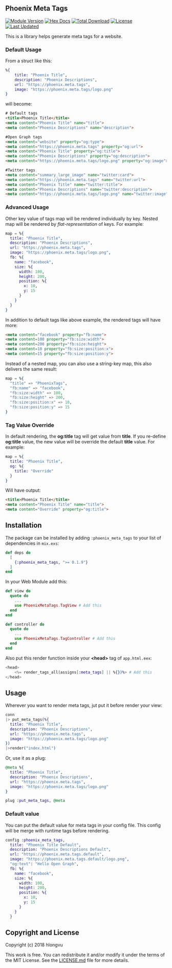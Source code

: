 ## Phoenix Meta Tags

[![Module Version](https://img.shields.io/hexpm/v/phoenix_meta_tags.svg)](https://hex.pm/packages/phoenix_meta_tags)
[![Hex Docs](https://img.shields.io/badge/hex-docs-lightgreen.svg)](https://hexdocs.pm/phoenix_meta_tags/)
[![Total Download](https://img.shields.io/hexpm/dt/phoenix_meta_tags.svg)](https://hex.pm/packages/phoenix_meta_tags)
[![License](https://img.shields.io/hexpm/l/phoenix_meta_tags.svg)](https://github.com/hlongvu/phoenix_meta_tags/blob/master/LICENSE.md)
[![Last Updated](https://img.shields.io/github/last-commit/hlongvu/phoenix_meta_tags.svg)](https://github.com/hlongvu/phoenix_meta_tags/commits/master)

<!-- MDOC !-->

This is a library helps generate meta tags for a website.

### Default Usage

From a struct like this:

```elixir
%{
    title: "Phoenix Title",
    description: "Phoenix Descriptions",
    url: "https://phoenix.meta.tags",
    image: "https://phoenix.meta.tags/logo.png"
}
```

will become:

```html
# Default tags
<title>Phoenix Title</title>
<meta content="Phoenix Title" name="title">
<meta content="Phoenix Descriptions" name="description">

#Open Graph tags
<meta content="website" property="og:type">
<meta content="https://phoenix.meta.tags" property="og:url">
<meta content="Phoenix Title" property="og:title">
<meta content="Phoenix Descriptions" property="og:description">
<meta content="https://phoenix.meta.tags/logo.png" property="og:image">

#Twitter tags
<meta content="summary_large_image" name="twitter:card">
<meta content="https://phoenix.meta.tags" name="twitter:url">
<meta content="Phoenix Title" name="twitter:title">
<meta content="Phoenix Descriptions" name="twitter:description">
<meta content="https://phoenix.meta.tags/logo.png" name="twitter:image">

```

### Advanced Usage
Other key value of tags map will be rendered individually by key. Nested map will be rendered by *flat-representation* of keys. For example:


```elixir
map = %{
  title: "Phoenix Title",
  description: "Phoenix Descriptions",
  url: "https://phoenix.meta.tags",
  image: "https://phoenix.meta.tags/logo.png",
  fb: %{
    name: "facebook",
    size: %{
      width: 100,
      height: 200,
      position: %{
        x: 10,
        y: 15
      }
    }
  }
}
```

In addition to default tags like above example, the rendered tags will have more:

```html
<meta content="facebook" property="fb:name">
<meta content=100 property="fb:size:width">
<meta content=200 property="fb:size:height">
<meta content=10 property="fb:size:position:x">
<meta content=15 property="fb:size:position:y">
```

Instead of a nested map, you can also use a string-key map, this also delivers the same result:

```elixir
map = %{
  "title" => "PhoenixTags",
  "fb:name" => "facebook",
  "fb:size:width" => 100,
  "fb:size:height" => 200,
  "fb:size:position:x" => 10,
  "fb:size:position:y" => 15
}

```

### Tag Value Override

In default rendering, the **og:title** tag will get value from **title**. If you re-define **og:title** value, the new value will be override the default **title** value. For example:

```elixir
map = %{
  title: "Phoenix Title",
  og: %{
    title: "Override"
  }
}
```

Will have output:

```html
<title>Phoenix Title</title>
<meta content="Phoenix Title" name="title">
<meta content="Override" property="og:title">
```

## Installation

The package can be installed by adding `:phoenix_meta_tags` to your list of
dependencies in `mix.exs`:

```elixir
def deps do
  [
    {:phoenix_meta_tags, ">= 0.1.9"}
  ]
end
```

In your Web Module add this:

```elixir
def view do
  quote do
    ...
    use PhoenixMetaTags.TagView # Add this
  end
end

def controller do
  quote do
    ...
    use PhoenixMetaTags.TagController # Add this
  end
end
```

Also put this render function inside your **\<head\>** tag of `app.html.eex`:

```elixir
<head>
    <%= render_tags_all(assigns[:meta_tags] || %{})%> # Add this
</head>
```

## Usage

Wherever you want to render meta tags, jut put it before render your view:

```elixir
conn
|> put_meta_tags(%{
  title: "Phoenix Title",
  description: "Phoenix Descriptions",
  url: "https://phoenix.meta.tags",
  image: "https://phoenix.meta.tags/logo.png"
})
|>render("index.html")
```

Or, use it as a plug:

```elixir
@meta %{
  title: "Phoenix Title",
  description: "Phoenix Descriptions",
  url: "https://phoenix.meta.tags",
  image: "https://phoenix.meta.tags/logo.png"
}

plug :put_meta_tags, @meta
```


### Default value
You can put the default value for meta tags in your config file. This config will be merge with runtime tags before rendering.

```elixir
config :phoenix_meta_tags,
  title: "Phoenix Title Default",
  description: "Phoenix Descriptions Default",
  url: "https://phoenix.meta.tags.default",
  image: "https://phoenix.meta.tags.default/logo.png",
  "og:text": "Hello Open Graph",
  fb: %{
    name: "facebook",
    size: %{
      width: 100,
      height: 200,
      position: %{
        x: 10,
        y: 15
      }
    }
  }
```
<!-- MDOC !-->

## Copyright and License

Copyright (c) 2018 hlongvu

This work is free. You can redistribute it and/or modify it under the
terms of the MIT License. See the [LICENSE.md](./LICENSE.md) file for more details.
